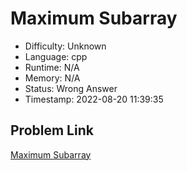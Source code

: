 # Maximum Subarray

- Difficulty: Unknown
- Language: cpp
- Runtime: N/A
- Memory: N/A
- Status: Wrong Answer
- Timestamp: 2022-08-20 11:39:35

## Problem Link
[Maximum Subarray](https://leetcode.com/problems/maximum-subarray)

